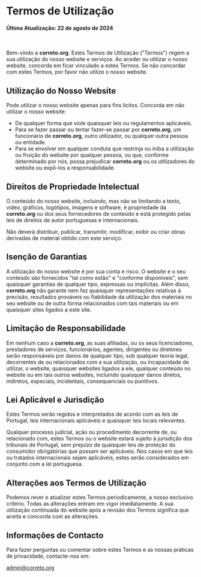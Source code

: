 # Termos de Utilização

#### Última Atualização: 22 de agosto de 2024

<br>

Bem-vindo a **correto.org**. Estes Termos de Utilização ("Termos") regem a sua utilização do nosso website e serviços. Ao aceder ou utilizar o nosso website, concorda em ficar vinculado a estes Termos. Se não concordar com estes Termos, por favor não utilize o nosso website.

## Utilização do Nosso Website

Pode utilizar o nosso website apenas para fins lícitos. Concorda em não utilizar o nosso website:

- De qualquer forma que viole quaisquer leis ou regulamentos aplicáveis.
- Para se fazer passar ou tentar fazer-se passar por **correto.org**, um funcionário de **correto.org**, outro utilizador, ou qualquer outra pessoa ou entidade.
- Para se envolver em qualquer conduta que restrinja ou iniba a utilização ou fruição do website por qualquer pessoa, ou que, conforme determinado por nós, possa prejudicar **correto.org** ou os utilizadores do website ou expô-los a responsabilidade.

## Direitos de Propriedade Intelectual

O conteúdo do nosso website, incluindo, mas não se limitando a texto, vídeo, gráficos, logótipos, imagens e software, é propriedade da **correto.org** ou dos seus fornecedores de conteúdo e está protegido pelas leis de direitos de autor portuguesas e internacionais.

Não deverá distribuir, publicar, transmitir, modificar, exibir ou criar obras derivadas de material obtido com este serviço.

## Isenção de Garantias

A utilização do nosso website é por sua conta e risco. O website e o seu conteúdo são fornecidos "tal como estão" e "conforme disponíveis", sem quaisquer garantias de qualquer tipo, expressas ou implícitas.
Além disso, **correto.org** não garante nem faz quaisquer representações relativas à precisão, resultados prováveis ou fiabilidade da utilização dos materiais no seu website ou de outra forma relacionados com tais materiais ou em quaisquer sites ligados a este site.

## Limitação de Responsabilidade

Em nenhum caso a **correto.org**, as suas afiliadas, ou os seus licenciadores, prestadores de serviços, funcionários, agentes, dirigentes ou diretores serão responsáveis por danos de qualquer tipo, sob qualquer teoria legal, decorrentes de ou relacionados com a sua utilização, ou incapacidade de utilizar, o website, quaisquer websites ligados a ele, qualquer conteúdo no website ou em tais outros websites, incluindo quaisquer danos diretos, indiretos, especiais, incidentais, consequenciais ou punitivos.

## Lei Aplicável e Jurisdição

Estes Termos serão regidos e interpretados de acordo com as leis de Portugal, leis internacionais aplicáveis e quaisquer leis locais relevantes.

Qualquer processo judicial, ação ou procedimento decorrente de, ou relacionado com, estes Termos ou o website estará sujeito à jurisdição dos tribunais de Portugal, sem prejuízo de quaisquer leis de proteção do consumidor obrigatórias que possam ser aplicáveis. Nos casos em que leis ou tratados internacionais sejam aplicáveis, estes serão considerados em conjunto com a lei portuguesa.

## Alterações aos Termos de Utilização

Podemos rever e atualizar estes Termos periodicamente, a nosso exclusivo critério. Todas as alterações entram em vigor imediatamente. A sua utilização continuada do website após a revisão dos Termos significa que aceita e concorda com as alterações.

## Informações de Contacto

Para fazer perguntas ou comentar sobre estes Termos e as nossas práticas de privacidade, contacte-nos em:

admin@correto.org
